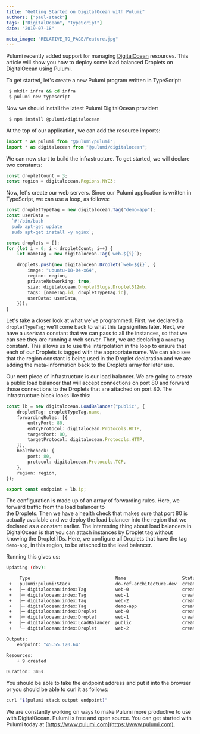 ```yaml
---
title: "Getting Started on DigitalOcean with Pulumi"
authors: ["paul-stack"]
tags: ["DigitalOcean", "TypeScript"]
date: "2019-07-18"

meta_image: "RELATIVE_TO_PAGE/Feature.jpg"
---
```


Pulumi recently added support for managing [DigitalOcean](https://www.digitalocean.com/) resources. This article will 
show you how to deploy some load balanced Droplets on DigitalOcean using Pulumi.

To get started, let's create a new Pulumi program written in TypeScript:

```bash
 $ mkdir infra && cd infra
 $ pulumi new typescript
```

Now we should install the latest Pulumi DigitalOcean provider:

```bash
 $ npm install @pulumi/digitalocean
```

At the top of our application, we can add the resource imports:

```typescript
import * as pulumi from "@pulumi/pulumi";
import * as digitalocean from "@pulumi/digitalocean";
```

We can now start to build the infrastructure. To get started, we will declare two constants:

```typescript
const dropletCount = 3;
const region = digitalocean.Regions.NYC3;
```

Now, let's create our web servers. Since our Pulumi application is written in TypeScript, we can use a loop, as follows:

```typescript
const dropletTypeTag = new digitalocean.Tag("demo-app");
const userData = 
  `#!/bin/bash
  sudo apt-get update
  sudo apt-get install -y nginx`;

const droplets = [];
for (let i = 0; i < dropletCount; i++) {
    let nameTag = new digitalocean.Tag(`web-${i}`);

    droplets.push(new digitalocean.Droplet(`web-${i}`, {
        image: "ubuntu-18-04-x64",
        region: region,
        privateNetworking: true,
        size: digitalocean.DropletSlugs.Droplet512mb,
        tags: [nameTag.id, dropletTypeTag.id],
        userData: userData,
    }));
}
```

Let's take a closer look at what we've programmed. First, we declared a `dropletTypeTag`; we'll come back to what this 
tag signifies later. Next, we have a `userData` constant that we can pass to all the instances, so that we can 
see they are running a web server. Then, we are declaring a `nameTag` constant. This allows us to use the interpolation 
in the loop to ensure that each of our Droplets is tagged with the appropriate name. We can also see that the region 
constant is being used in the Droplet declaration and we are adding the meta-information back to the Droplets array for 
later use.

Our next piece of infrastructure is our load balancer. We are going to create a public load balancer that will accept 
connections on port 80 and forward those connections to the Droplets that are attached on port 80. The infrastructure 
block looks like this:

```typescript
const lb = new digitalocean.LoadBalancer("public", {
    dropletTag: dropletTypeTag.name,
    forwardingRules: [{
        entryPort: 80,
        entryProtocol: digitalocean.Protocols.HTTP,
        targetPort: 80,
        targetProtocol: digitalocean.Protocols.HTTP,
    }],
    healthcheck: {
        port: 80,
        protocol: digitalocean.Protocols.TCP,
    },
    region: region,
});

export const endpoint = lb.ip;
```

The configuration is made up of an array of forwarding rules. Here, we forward traffic from the load balancer to  
the Droplets. Then we have a health check that makes sure that port 80 is actually available and we deploy 
the load balancer into the region that we declared as a constant earlier. The interesting thing about load balancers in 
DigitalOcean is that you can attach instances by Droplet tag without knowing the Droplet IDs. Here, we configure
all Droplets that have the tag `demo-app`, in this region, to be attached to the load balancer. 

Running this gives us:

```bash
Updating (dev):

     Type                                Name                     Status
 +   pulumi:pulumi:Stack                 do-ref-architecture-dev  created
 +   ├─ digitalocean:index:Tag           web-0                    created
 +   ├─ digitalocean:index:Tag           web-1                    created
 +   ├─ digitalocean:index:Tag           web-2                    created
 +   ├─ digitalocean:index:Tag           demo-app                 created
 +   ├─ digitalocean:index:Droplet       web-0                    created
 +   ├─ digitalocean:index:Droplet       web-1                    created
 +   ├─ digitalocean:index:LoadBalancer  public                   created
 +   └─ digitalocean:index:Droplet       web-2                    created

Outputs:
    endpoint: "45.55.120.64"

Resources:
    + 9 created

Duration: 3m5s
```

You should be able to take the endpoint address and put it into the browser or you should be able to curl it as follows:

```bash
curl "$(pulumi stack output endpoint)"
```

We are constantly working on ways to make Pulumi more productive to use with DigitalOcean. Pulumi is free and open 
source. You can get started with Pulumi today at [https://www.pulumi.com](https://www.pulumi.com).
